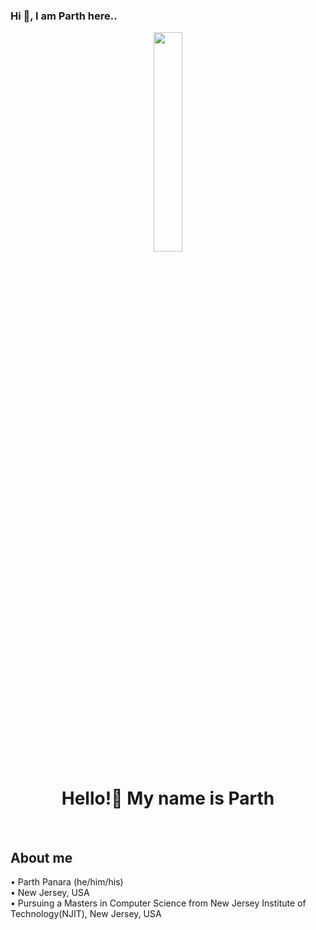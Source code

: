 ###  Hi 👋, I am Parth here..


<div align="center">

<img src="https://img.freepik.com/free-vector/programming-concept-illustration_114360-1351.jpg?w=826&t=st=1663649634~exp=1663650234~hmac=9821f831ff42d2790cc942e3ef6194a385d3af18a75736d632d62d845cef38c1/" style="width:30%" alt=""><br />
<h1>Hello!👋 My name is Parth</h1><br />

</div>

<h2>About me</h2>
• Parth Panara (he/him/his)<br />
• New Jersey, USA<br />
• Pursuing a Masters in Computer Science from New Jersey Institute of Technology(NJIT), New Jersey, USA<br /><br />
